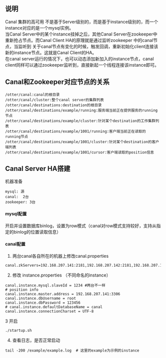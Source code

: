 ## 说明
Canal 集群的高可用 不是基于Server级别的，而是基于instance级别的，而一个instance对应的是一个mysql实例。   
当Canal Server中的某个instance挂掉之后，其他Canal Server在zookeeper中重新抢占节点。而Canal Client HA的原理就是通过监听zookeeper 中的canal节点，当监听到 关于canal节点有变化的时候，触发回调，重新初始化client连接该新的instance节点。这就是Canal Client的HA。   
在canal server运行的情况下，也可以动态添加新加入的instance节点，canal client同样可以通过zookeeper监听到，直接新起一个线程连接该instance即可。

## Canal和Zookeeper对应节点的关系
```
/otter/canal:canal的根目录
/otter/canal/cluster:整个canal server的集群列表
/otter/canal/destinations:destination的根目录
/otter/canal/destinations/example/running:服务端当前正在提供服务的running节点
/otter/canal/destinations/example/cluster:针对某个destination的工作集群列表
/otter/canal/destinations/example/1001/running:客户端当前正在读取的running节点
/otter/canal/destinations/example/1001/cluster:针对某个destination的客户端列表
/otter/canal/destinations/example/1001/cursor:客户端读取的position信息
```

## Canal Server HA搭建
机器准备
```
mysql: 源
canal:  2台
zookeeper: 3台
```

#### mysql配置
开启并设置数据库binlog，设置为row模式（canal对row模式支持较好，支持从指定的binlog的位置读取信息）

#### canal配置
1. 两台canal各自所在的机器上修改canal.properties
```
canal.zkServers=192.168.207.141:2181,192.168.207.142:2181,192.168.207.143:2181
```
2. 修改 instance.properties （不同命名的instance）
```
canal.instance.mysql.slaveId = 1234 #两台不一样
# position info
canal.instance.master.address = 192.168.207.141:3306
canal.instance.dbUsername = root
canal.instance.dbPassword = 123456
# canal.instance.defaultDatabaseName = canal
canal.instance.connectionCharset = UTF-8
```
3 开启
```
./startup.sh
```
4. 查看日志，是否正常启动
```
tail -200 /example/example.log  # 这里的example为示例的instance
```

